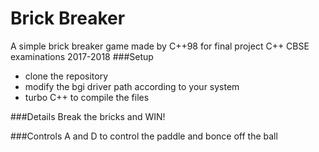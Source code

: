 # Brick Breaker
A simple brick breaker game made by C++98 for final project C++ CBSE examinations 2017-2018
###Setup
 - clone the repository
 - modify the bgi driver path according to your system
 - turbo C++ to compile the files 

###Details
Break the bricks and WIN!

###Controls
A and D to control the paddle and bonce off the ball
<!-- 
###Implemented

- Bricks
- Mechanism of breaking of bricks
- Bouncing of the ball
- Scoring
- Powerups -->
